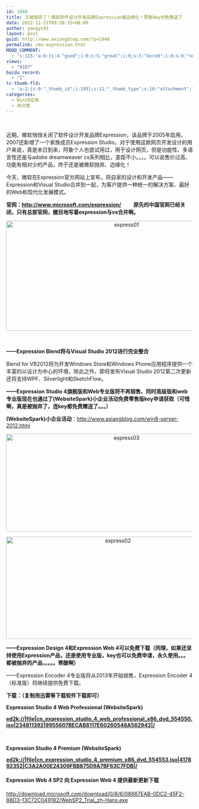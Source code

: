 ```yaml
---
id: 1948
title: 又被抛弃了！微软软件设计开发品牌Expression被边缘化！零售key也免费送了
date: 2012-12-21T09:20:33+08:00
author: yangyx91
layout: post
guid: http://www.axiangblog.com/?p=1948
permalink: /ms-expression.html
MOOD_COMMENT:
  - 's:115:"a:6:{s:4:"good";i:0;s:5:"great";i:0;s:5:"bored";i:0;s:8:"nonsense";i:0;s:13:"notunderstand";i:0;s:7:"passing";i:0;}";'
views:
  - "9187"
baidu_record:
  - "1"
tc-thumb-fld:
  - 'a:2:{s:9:"_thumb_id";i:1951;s:11:"_thumb_type";s:10:"attachment";}'
categories:
  - Win10应用
  - 未分类
---
```

&nbsp;

近期，微软悄悄关闭了软件设计开发品牌Expression，该品牌于2005年启用，2007还新增了一个家族成员Expression Studio。对于使用这款网页开发设计的用户来说，真是末日到来，阿象个人也尝试用过，用于设计网页，但是功能性、多语言性还是与adobe dreamweaver cs系列相比，差距不小。。。。可以说售价过高、功能有相对少的产品，终于还是被微软抛弃、边缘化！

今天，微软在Expression官方网站上宣布，将自家的设计和开发产品——Expression和Visual Studio合并到一起，为客户提供一种统一的解决方案、最好的Web和现代化发展模式。

**官网：<a href="http://www.microsoft.com/expression/ " target="_blank" rel="nofollow" >http://www.microsoft.com/expression/ </a>         原先的中国官网已经关闭，只有总部官网，醒目地写着expression与vs合并啊。**

<p style="text-align: center;">
  <a href="http://www.axiangblog.com/ms-expression.html/express01" rel="attachment wp-att-1949" target="_blank"  rel="nofollow" ><img loading="lazy" class="aligncenter  wp-image-1949" alt="express01" src="http://www.axiangblog.com/wp-content/uploads/2012/12/express01.jpg" width="634" height="296" /></a>
</p>

&nbsp;

**——Expression Blend将与Visual Studio 2012进行完全整合**

Blend for VB2012将为开发Windows Store和Windows Phone应用程序提供一个丰富的以设计为中心的环境，除此之外，即将发布Visual Studio 2012第二次更新还将支持WPF、Silverlight和SketchFlow。

**——Expression Studio 4旗舰版和Web专业版将不再销售、同时高级版和web专业版现在也通过了(WebsiteSpark)小企业活动免费零售版key申请获取（可惜啊，真是被抛弃了，连key都免费赠送了。。。）**

**(WebsiteSpark)小企业活动**：<a href="http://www.axiangblog.com/win8-server-2012.html" target="_blank" rel="nofollow" >http://www.axiangblog.com/win8-server-2012.html</a>

<p style="text-align: center;">
  <a href="http://www.axiangblog.com/ms-expression.html/express03" rel="attachment wp-att-1951" target="_blank"  rel="nofollow" ><img loading="lazy" class="aligncenter  wp-image-1951" alt="express03" src="http://www.axiangblog.com/wp-content/uploads/2012/12/express03.jpg" width="634" height="263" /></a>
</p>

<p style="text-align: center;">
  <a href="http://www.axiangblog.com/ms-expression.html/express02" rel="attachment wp-att-1950" target="_blank"  rel="nofollow" ><img loading="lazy" class="aligncenter  wp-image-1950" alt="express02" src="http://www.axiangblog.com/wp-content/uploads/2012/12/express02.jpg" width="588" height="275" /></a>
</p>

**——Expression Design 4和Expression Web 4可以免费下载（同理，如果还坚持使用Expression产品，还是使用专业版，key也可以免费申请，永久使用。。。都被抛弃的产品，。。。。寒酸啊）**

——Expression Encoder 4专业版将从2013年开始销售，Expression Encoder 4（标准版）将继续提供免费下载。

**下载：（复制用迅雷等下载软件下载即可）**

**Expression Studio 4 Web Professional (WebsiteSpark)**

**<a href="ed2k://|file|cn_expression_studio_4_web_professional_x86_dvd_554550.iso|234811392|9955607BECAB8117E60260548A562942|/" target="_blank" rel="nofollow" >ed2k://|file|cn_expression_studio_4_web_professional_x86_dvd_554550.iso|234811392|9955607BECAB8117E60260548A562942|/</a>**

&nbsp;

**Expression Studio 4 Premium (WebsiteSpark)**

<a href="ed2k://|file|cn_expression_studio_4_premium_x86_dvd_554553.iso|417892352|C3A2A00E24309FBB875D9A7BF63C7FDB|/" target="_blank" rel="nofollow" ><strong>ed2k://|file|cn_expression_studio_4_premium_x86_dvd_554553.iso|417892352|C3A2A00E24309FBB875D9A7BF63C7FDB|/</strong></a>

<h4 id="ctl00_ctl20_ColumnRepeater_ctl00_RowRepeater_ctl01_CellRepeater_ctl00_ctl01_Description" itemprop="description">
  Expression Web 4 SP2 向 Expression Web 4 提供最新更新下载
</h4>

<a href="http://download.microsoft.com/download/0/8/6/08667EAB-0DC2-45F2-88D3-13C72C049182/WebSP2_Trial_zh-Hans.exe" target="_blank" rel="nofollow" >http://download.microsoft.com/download/0/8/6/08667EAB-0DC2-45F2-88D3-13C72C049182/WebSP2_Trial_zh-Hans.exe</p> 

<p>
  </a>
</p>

<p>
  &nbsp;
</p>